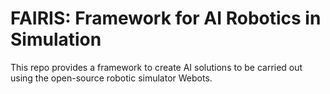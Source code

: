 # FAIRIS: Framework for AI Robotics in Simulation
This repo provides a framework to create AI solutions to be carried out using the open-source robotic simulator Webots. 
